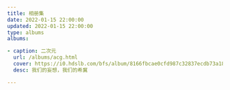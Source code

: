 ```yaml
---
title: 相册集
date: 2022-01-15 22:00:00
updated: 2022-01-15 22:00:00
type: albums
albums:

- caption: 二次元
  url: /albums/acg.html
  cover: https://i0.hdslb.com/bfs/album/8166fbcae0cfd987c32837ecdb73a18acb615c40.jpg
  desc: 我们的妄想，我们的希冀

---
```

